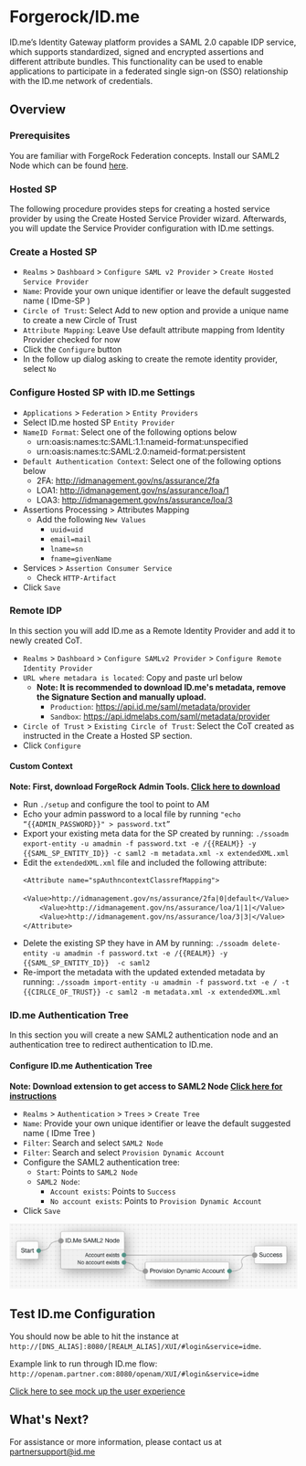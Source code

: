 # Forgerock/ID.me

ID.me’s Identity Gateway platform provides a SAML 2.0 capable IDP service, which supports standardized,
signed and encrypted assertions and different attribute bundles. This functionality can be used to enable
applications to participate in a federated single sign-on (SSO) relationship with the ID.me network of
credentials.

## Overview

### Prerequisites

You are familiar with ForgeRock Federation concepts.
Install our SAML2 Node which can be found [here](https://backstage.forgerock.com/marketplace/api/catalog/entries/AWt2Ry-ktOjgaXWNPSxp).

### Hosted SP

The following procedure provides steps for creating a hosted service provider by using the Create Hosted
Service Provider wizard. Afterwards, you will update the Service Provider configuration with ID.me settings.

### Create a Hosted SP

* `Realms` > `Dashboard` > `Configure SAML v2 Provider` > `Create Hosted Service Provider`
* `Name`: Provide your own unique identifier or leave the default suggested name ( IDme-SP )
* `Circle of Trust`: Select Add to new option and provide a unique name to create a new Circle of Trust
* `Attribute Mapping`: Leave Use default attribute mapping from Identity Provider checked for now
* Click the `Configure` button
* In the follow up dialog asking to create the remote identity provider, select `No`

### Configure Hosted SP with ID.me Settings 

* `Applications` > `Federation` > `Entity Providers`
* Select ID.me hosted SP `Entity Provider`
* `NameID Format`: Select one of the following options below
  * urn:oasis:names:tc:SAML:1.1:nameid-format:unspecified
  * urn:oasis:names:tc:SAML:2.0:nameid-format:persistent
* `Default Authentication Context`: Select one of the following options below
  * 2FA: http://idmanagement.gov/ns/assurance/2fa
  * LOA1: http://idmanagement.gov/ns/assurance/loa/1
  * LOA3: http://idmanagement.gov/ns/assurance/loa/3
* Assertions Processing > Attributes Mapping
  * Add the following `New Values`
    * `uuid=uid`
    * `email=mail`
    * `lname=sn`
    * `fname=givenName`
* Services > `Assertion Consumer Service`
  * Check `HTTP-Artifact`
* Click `Save`

### Remote IDP

In this section you will add ID.me as a Remote Identity Provider and add it to newly created CoT.

* `Realms` > `Dashboard` > `Configure SAMLv2 Provider` > `Configure Remote Identity Provider`
* `URL where metadara is located`: Copy and paste url below
  * __Note: It is recommended to download ID.me's metadata, remove the Signature Section and manually upload.__
    * `Production`: https://api.id.me/saml/metadata/provider
    * `Sandbox`: https://api.idmelabs.com/saml/metadata/provider
* `Circle of Trust` > `Existing Circle of Trust`: Select the CoT created as instructed in the Create
a Hosted SP section.
* Click `Configure`

#### Custom Context
__Note: First, download ForgeRock Admin Tools. [Click here to download](https://backstage.forgerock.com/downloads/browse/am/latest)__

* Run `./setup` and configure the tool to point to AM
* Echo your admin password to a local file by running `"echo “{{ADMIN_PASSWORD}}" > password.txt”`
* Export your existing meta data for the SP created by running: `./ssoadm export-entity -u amadmin -f password.txt -e /{{REALM}} -y {{SAML_SP_ENTITY_ID}} -c saml2 -m metadata.xml -x extendedXML.xml`
* Edit the `extendedXML.xml` file and included the following attribute:
  ```
  <Attribute name="spAuthncontextClassrefMapping">
      <Value>http://idmanagement.gov/ns/assurance/2fa|0|default</Value>
      <Value>http://idmanagement.gov/ns/assurance/loa/1|1|</Value>
      <Value>http://idmanagement.gov/ns/assurance/loa/3|3|</Value>
  </Attribute>
  ```
* Delete the existing SP they have in AM by running: `./ssoadm delete-entity -u amadmin -f password.txt -e /{{REALM}} -y {{SAML_SP_ENTITY_ID}}  -c saml2`
* Re-import the metadata with the updated extended metadata by running: `./ssoadm import-entity -u amadmin -f password.txt -e / -t {{CIRLCE_OF_TRUST}} -c saml2 -m metadata.xml -x extendedXML.xml`


### ID.me Authentication Tree

In this section you will create a new SAML2 authentication node and an authentication tree to redirect authentication to ID.me.

#### Configure ID.me Authentication Tree

__Note: Download extension to get access to SAML2 Node [Click here for instructions](https://meet.google.com/linkredirect?authuser=0&dest=https%3A%2F%2Fbackstage.forgerock.com%2Fmarketplace%2Fapi%2Fcatalog%2Fentries%2FAWt2Ry-ktOjgaXWNPSxp)__

* `Realms` > `Authentication` > `Trees` > `Create Tree`
* `Name`: Provide your own unique identifier or leave the default suggested name ( IDme Tree )
* `Filter`: Search and select `SAML2 Node`
* `Filter`: Search and select `Provision Dynamic Account`
* Configure the SAML2 authentication tree:
  * `Start`: Points to `SAML2 Node`
  * `SAML2 Node`: 
    *  `Account exists`: Points to `Success`
    *  `No account exists`: Points to `Provision Dynamic Account`
* Click `Save`

![Authentication Tree](forgerock_auth_tree.png "Authentication Tree")

## Test ID.me Configuration

You should now be able to hit the instance at `http://[DNS_ALIAS]:8080/[REALM_ALIAS]/XUI/#login&service=idme`.

Example link to run through ID.me flow: `http://openam.partner.com:8080/openam/XUI/#login&service=idme`

[Click here to see mock up the user experience](https://invis.io/5AUHL6DT3PG)

## What's Next?

For assistance or more information, please contact us at [partnersupport@id.me](mailto:partnersupport@id.me)

